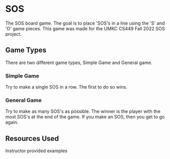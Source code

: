 # SOS

The SOS board game. The goal is to place 'SOS's in a line using the 'S' and 'O' game pieces.
This game was made for the UMKC CS449 Fall 2022 SOS project.

## Game Types

There are two different game types, Simple Game and General game.

### Simple Game

Try to make a single SOS in a row. The first to do so wins.

### General Game

Try to make as many SOS's as possible. The winner is the player with the most SOS's at the end of the game.
If you make an SOS, then you get to go again.

## Resources Used

Instructor provided examples
